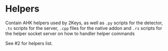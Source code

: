 # Helpers
Contain AHK helpers used by 2Keys, as well as `.py` scripts for the detector, `.ts` scripts for the server, `.cpp` files for the native addon and `.rs` scripts for the helper socket server on how to handler helper commands

See #2 for helpers list.